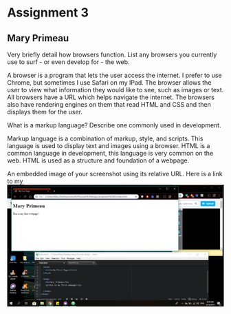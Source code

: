 # Assignment 3

## Mary Primeau

Very briefly detail how browsers function. List any browsers you currently use to surf - or even develop for - the web.

A browser is a program that lets the user access the internet. I prefer to use Chrome, but sometimes I use Safari on my IPad.
The browser allows the user to view what information they would like to see, such as images or text. All browsers have a URL which
helps navigate the internet. The browsers also have rendering engines on them that read HTML and CSS and then displays them for the user.


What is a markup language? Describe one commonly used in development.

Markup language is a combination of markup, style, and scripts. This language is used to display text and images using a browser.
HTML is a common language in development, this language is very common on the web. HTML is used as a structure and foundation of a webpage.  


An embedded image of your screenshot using its relative URL.
Here is a link to my ![screenshot](./images/screenshot.png)
